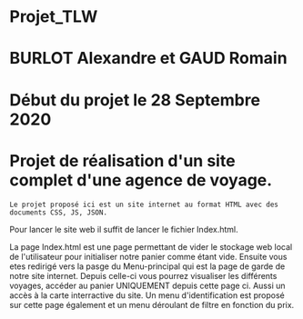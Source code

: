 # Projet_TLW
# BURLOT Alexandre et GAUD Romain
# Début du projet le 28 Septembre 2020
# Projet de réalisation d'un site complet d'une agence de voyage.

    Le projet proposé ici est un site internet au format HTML avec des documents CSS, JS, JSON.
Pour lancer le site web il suffit de lancer le fichier Index.html.

La page Index.html est une page permettant de vider le stockage web local de l'utilisateur pour initialiser notre panier comme étant vide.
Ensuite vous etes redirigé vers la pasge du Menu-principal qui est la page de garde de notre site internet.
Depuis celle-ci vous pourrez visualiser les différents voyages, accéder au panier UNIQUEMENT depuis cette page ci. Aussi un accès à la carte interractive du site.
Un menu d'identification est proposé sur cette page également et un menu déroulant de filtre en fonction du prix.
